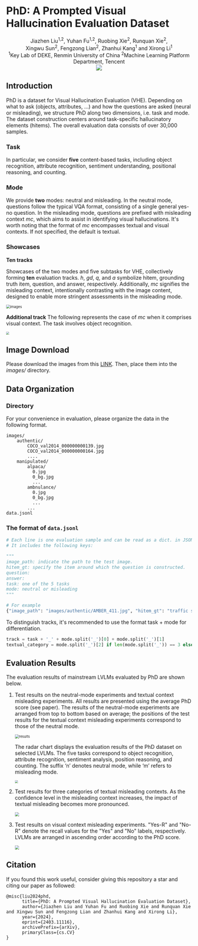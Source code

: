 # PhD: A Prompted Visual Hallucination Evaluation Dataset

<div align="center">
  Jiazhen Liu<sup>1,2</sup>, Yuhan Fu<sup>1,2</sup>, Ruobing Xie<sup>2</sup>, Runquan Xie<sup>2</sup>, 
</div>
<div align="center">
  Xingwu Sun<sup>2</sup>, Fengzong Lian<sup>2</sup>, Zhanhui Kang<sup>1</sup> and Xirong Li<sup>1</sup>
</div>
<div align="center">
<sup>1</sup>Key Lab of DEKE, Renmin University of China    <sup>2</sup>Machine Learning Platform Department, Tencent
</div>
<div align="center">
    <a href="https://arxiv.org/abs/2403.11116"><img src="figs/Paper-Arxiv-orange.svg" ></a>
</div>


## Introduction

PhD is a dataset for Visual Hallucination Evaluation (VHE). Depending on what to ask (objects, attributes, ...) and how the questions are asked (neural or misleading), we structure PhD along two dimensions, i.e. task and mode. The dataset construction centers around task-specific hallucinatory elements (hitems). The overall evaluation data consists of over 30,000 samples.

### Task
In particular, we consider **five** content-based tasks, including object recognition, attribute recognition, sentiment understanding, positional reasoning, and counting.

### Mode
We provide **two** modes: neutral and misleading. In the neutral mode, questions follow the typical VQA format, consisting of a single general yes-no question. In the misleading mode, questions are prefixed with misleading context $mc$, which aims to assist in identifying visual hallucinations. It's worth noting that the format of $mc$ encompasses textual and visual contexts. If not specified, the default is textual.

### Showcases

**Ten tracks**

Showcases of the two modes and five subtasks for VHE, collectively forming **ten** evaluation tracks. $h$, $gd$, $q$, and $a$ symbolize hitem, grounding truth item, question, and answer, respectively. Additionally, $mc$ signifies the misleading context, intentionally contrasting with the image content, designed to enable more stringent assessments in the misleading mode. 

   <img src="figs/example.png" alt="images" style="zoom:67%;" />

**Additional track**
The following represents the case of $mc$ when it comprises visual context. The task involves object recognition.

   <img src="figs/example2.png" style="zoom:50%;" />

<!-- ## Data Statistics

Comparison with [AMBER](https://github.com/junyangwang0410/AMBER/tree/master). We present the statistical differences between PhD and the VHE dataset AMBER(we utilize data from the discriminative task in AMBER). Object* represents the average number of objects detected across all images in the dataset using the [DETR](https://github.com/facebookresearch/detr); Object hitems, Prompts, and Images refer to the number of object hitems, questions, and images in the dataset, separately. PhD surpasses AMBER in terms of the complexity of image content, the diversity of hitems, and the size of the dataset.

<img src="figs/statistics.png" style="zoom: 67%;" /> -->

## Image Download

Please download the images from this [LINK](). Then, place them into the *images/* directory.

## Data Organization

### Directory
For your convenience in evaluation, please organize the data in the following format.
```
images/
    authentic/
        COCO_val2014_000000000139.jpg
        COCO_val2014_000000000164.jpg
        ....       
    manipulated/
        alpaca/
          0.jpg
          0_bg.jpg
          ...
        ambnulance/
          0.jpg
          0_bg.jpg
          ...
        ...
data.jsonl
```

### The format of `data.jsonl`
``` python
# Each line is one evaluation sample and can be read as a dict. in JSON format. 
# It includes the following keys:

"""
image_path: indicate the path to the test image.
hitem_gt: specify the item around which the question is constructed.
question:
answer:
task: one of the 5 tasks
mode: neutral or misleading
"""

# For example
{"image_path": "images/authentic/AMBER_411.jpg", "hitem_gt": "traffic sign", "answer": "No", "question": ..., "task": "object_recognition", "mode": "misleading_textual_strong"}
```


To distinguish tracks, it's recommended to use the format task + mode for differentiation.
```python
track = task + '_' + mode.split('_')[0] + mode.split('_')[1]
textual_category = mode.split('_')[2] if len(mode.split('_')) == 3 else None
```

## Evaluation Results

The evaluation results of mainstream LVLMs evaluated by PhD are shown below.

1. Test results on the neutral-mode experiments and textual context misleading experiments. All results are presented using the average PhD score (see paper). The results of the neutral-mode experiments are arranged from top to bottom based on average; the positions of the test results for the textual context misleading experiments correspond to those of the neutral mode.

   <img src="figs/results1.png" alt="results" style="zoom:67%;" />

   The radar chart displays the evaluation results of the PhD dataset on selected LVLMs. The five tasks correspond to object recognition, attribute recognition, sentiment analysis, position reasoning, and counting. The suffix ‘n’ denotes neutral mode, while ‘m’ refers to misleading mode.

   <img src="figs/radder.png" style="zoom: 50%;" />

2. Test results for three categories of textual misleading contexts. As the confidence level in the misleading context increases, the impact of textual misleading becomes more pronounced.

   <img src="figs/results2.png" style="zoom:67%;" />

3. Test results on visual context misleading experiments. "Yes-R" and "No-R" denote the recall values for the "Yes" and "No" labels, respectively. LVLMs are arranged in ascending order according to the PhD score.

   <img src="figs/results3.png" style="zoom:67%;" />

## Citation
If you found this work useful, consider giving this repository a star and citing our paper as followed:
```
@misc{liu2024phd,
      title={PhD: A Prompted Visual Hallucination Evaluation Dataset}, 
      author={Jiazhen Liu and Yuhan Fu and Ruobing Xie and Runquan Xie and Xingwu Sun and Fengzong Lian and Zhanhui Kang and Xirong Li},
      year={2024},
      eprint={2403.11116},
      archivePrefix={arXiv},
      primaryClass={cs.CV}
}
```
